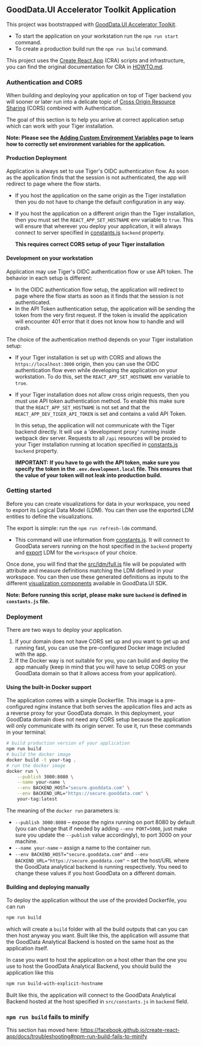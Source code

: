 ## GoodData.UI Accelerator Toolkit Application

This project was bootstrapped with [GoodData.UI Accelerator Toolkit](https://sdk.gooddata.com/gooddata-ui/docs/ht_create_your_first_visualization_toolkit.html).

-  To start the application on your workstation run the `npm run start` command. 
-  To create a production build run the `npm run build` command.

This project uses the [Create React App](https://github.com/facebook/create-react-app) (CRA) scripts and infrastructure, you 
can find the original documentation for CRA in [HOWTO.md](./HOTWO.md).

### Authentication and CORS

When building and deploying your application on top of Tiger backend you will sooner or later run into a delicate 
topic of [Cross Origin Resource Sharing](https://developer.mozilla.org/en-US/docs/Web/HTTP/CORS) (CORS) combined
with Authentication.

The goal of this section is to help you arrive at correct application setup which can work with your Tiger
installation.

**Note: Please see the [Adding Custom Environment Variables](https://create-react-app.dev/docs/adding-custom-environment-variables/) 
page to learn how to correctly set environment variables for the application.**

#### Production Deployment

Application is always set to use Tiger's OIDC authentication flow. As soon as the application finds that the session
is not authenticated, the app will redirect to page where the flow starts.

-  If you host the application on the same origin as the Tiger installation then you do not have to change the 
   default configuration in any way.

-  If you host the application on a different origin than the Tiger installation, then you must set the 
   `REACT_APP_SET_HOSTNAME` env variable to `true`. This will ensure that wherever you deploy your application, 
   it will always connect to server specified in [constants.js](./src/constants.js) `backend` property.
   
   **This requires correct CORS setup of your Tiger installation**
   
#### Development on your workstation

Application may use Tiger's OIDC authentication flow or use API token. The behavior in each setup is different: 

*  In the OIDC authentication flow setup, the application will redirect to page where the flow starts as soon as it finds that the session is not authenticated. 
*  In the API Token authentication setup, the application will be sending the token from the very first request. If the token is invalid the application
   will encounter 401 error that it does not know how to handle and will crash.

The choice of the authentication method depends on your Tiger installation setup: 

-  If your Tiger installation is set up with CORS and allows the `https://localhost:3000` origin, then you can use the 
   OIDC authentication flow even while  developing the application on your workstation. To do this, set the `REACT_APP_SET_HOSTNAME` env 
   variable to `true`.

-  If your Tiger installation does not allow cross origin requests, then you must use API token authentication method. To
   enable this make sure that the `REACT_APP_SET_HOSTNAME` is not set and that the `REACT_APP_DEV_TIGER_API_TOKEN` is
   set and contains a valid API Token.

   In this setup, the application will not communicate with the Tiger backend directly. It will use a 'development proxy'
   running inside webpack dev server. Requests to all `/api` resources will be proxied to your Tiger installation running at 
   location specified in [constants.js](./src/constants.js) `backend` property.
   
   **IMPORTANT: If you have to go with the API token, make sure you specify the token in the `.env.development.local` file. This ensures
   that the value of your token will not leak into production build.**

### Getting started

Before you can create visualizations for data in your workspace, you need to export its Logical Data Model (LDM). You can 
then use the exported LDM entities to define the visualizations.

The export is simple: run the `npm run refresh-ldm` command.

-  This command will use information from [constants.js](./src/constants.js). It will connect to GoodData servers running 
   on the host specified in the `backend` property and [export](https://sdk.gooddata.com/gooddata-ui/docs/gdc_catalog_export.html) LDM for the `workspace` of your choice.

Once done, you will find that the [src/ldm/full.js](./src/ldm/full.js) file will be populated with attribute and measure definitions
matching the LDM defined in your workspace. You can then use these generated definitions as inputs to the different 
[visualization components](https://sdk.gooddata.com/gooddata-ui/docs/start_with_visual_components.html) available in GoodData.UI SDK.

**Note: Before running this script, please make sure `backend` is defined in `constants.js` file.**

### Deployment

There are two ways to deploy your application.

1. If your domain does not have CORS set up and you want to get up and running fast, you can use the pre-configured Docker image included with the app.
2. If the Docker way is not suitable for you, you can build and deploy the app manually (keep in mind that you will have to setup CORS on your GoodData domain so that it allows access from your application).

#### Using the built-in Docker support

The application comes with a simple Dockerfile. This image is a pre-configured nginx instance that both serves the application files and acts as a reverse proxy for your GoodData domain. In this deployment, your GoodData domain does not need any CORS setup because the application will only communicate with its origin server.
To use it, run these commands in your terminal:

```bash
# build production version of your application
npm run build
# build the docker image
docker build -t your-tag .
# run the docker image
docker run \
    --publish 3000:8080 \
    --name your-name \
    --env BACKEND_HOST="secure.gooddata.com" \
    --env BACKEND_URL="https://secure.gooddata.com" \
    your-tag:latest
```

The meaning of the `docker run` parameters is:

-   `--publish 3000:8080` – expose the nginx running on port 8080 by default (you can change that if needed by adding `--env PORT=5000`, just make sure you update the `--publish` value accordingly), to port 3000 on your machine.
-   `--name your-name` – assign a name to the container run.
-   `--env BACKEND_HOST="secure.gooddata.com"` and `--env BACKEND_URL="https://secure.gooddata.com"` – set the host/URL where the GoodData analytical backend is running respectively. You need to change these values if you host GoodData on a different domain.

#### Building and deploying manually

To deploy the application without the use of the provided Dockerfile, you can run

```bash
npm run build
```

which will create a `build` folder with all the build outputs that can you can then host anyway you want. Built like this, the application will assume that the GoodData Analytical Backend is hosted on the same host as the application itself.

In case you want to host the application on a host other than the one you use to host the GoodData Analytical Backend, you should build the application like this

```bash
npm run build-with-explicit-hostname
```

Built like this, the application will connect to the GoodData Analytical Backend hosted at the host specified in `src/constants.js` in `backend` field.

### `npm run build` fails to minify

This section has moved here: https://facebook.github.io/create-react-app/docs/troubleshooting#npm-run-build-fails-to-minify
